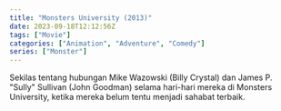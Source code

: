 ```yaml
---
title: "Monsters University (2013)"
date: 2023-09-18T12:12:56Z
tags: ["Movie"]
categories: ["Animation", "Adventure", "Comedy"]
series: ["Monster"]
---
```


Sekilas tentang hubungan Mike Wazowski (Billy Crystal) dan James P. "Sully" Sullivan (John Goodman) selama hari-hari mereka di Monsters University, ketika mereka belum tentu menjadi sahabat terbaik.

<mux-player stream-type="on-demand"
  src="https://kp3d-my.sharepoint.com/personal/ryoo_kp3d_onmicrosoft_com/_layouts/15/download.aspx?share=EdB08OgX9ytLj0KdPmU_MT0Bql8G4RBnt5WRhhuFfTK3sg" metadata-video-title="Monsters University (2013)" prefer-playback="mse" controls>
  </mux-player>
  
  
  <script src="https://cdn.jsdelivr.net/npm/@mux/mux-player"></script>
  
 <script id="iKkjio019TMPw00jYXiwKv3MLtxNR1UWOcp98Xk8C7TVo" type="application/ld+json">
 {
  "@context": "https://schema.org/",
  "@type": "VideoObject",
  "name": "Monsters University",
  "contentUrl": "https://stream.mux.com/iKkjio019TMPw00jYXiwKv3MLtxNR1UWOcp98Xk8C7TVo.m3u8",
  "thumbnailUrl": "https://www.themoviedb.org/t/p/original/vDJE7JPnPc6fJBMBXdSltYM6yL6.jpg?width=314&fit_mode=preserve&time=25",
  "uploadDate": "2023-09-18T12:12:56Z",
}

</script>